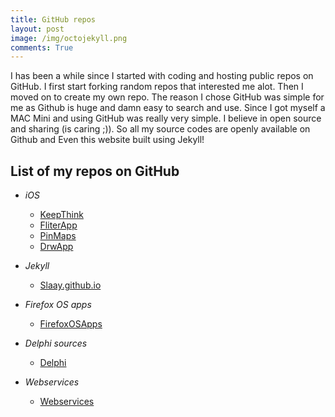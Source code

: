 ```yaml
---
title: GitHub repos
layout: post
image: /img/octojekyll.png
comments: True
---
```


I has been a while since I started with coding and hosting public repos on GitHub. I first start forking random repos that interested me alot.
Then I moved on to create my own repo. The reason I chose GitHub was simple for me as Github is huge and damn easy to search and use.
Since I got myself a MAC Mini and using GitHub was really very simple. I believe in open source and sharing (is caring ;)). So all my source
codes are openly available on Github and Even this website built using Jekyll!


List of my repos on GitHub
------------
* *iOS*
	* [KeepThink](https://github.com/slaay/KeepThink)
	* [FliterApp](https://github.com/slaay/FliterApp)
	* [PinMaps](https://github.com/slaay/PinMaps)
	* [DrwApp](https://github.com/slaay/DrwApp)

* *Jekyll*
	* [Slaay.github.io](https://github.com/slaay/slaay.github.io)


* *Firefox OS apps*
	* [FirefoxOSApps](https://github.com/slaay/firefoxOSApps)

* *Delphi sources*
	* [Delphi](https://github.com/slaay/Delphi)

* *Webservices*
	* [Webservices](https://github.com/slaay/Webservices)





